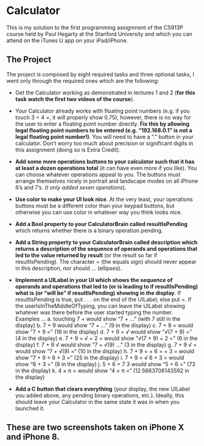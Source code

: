 # Calculator
This is my solution to the first programming assignment of the CS913P course held by Paul Hegarty at the Stanford University and which you can attend on the iTunes U app on your iPad/iPhone.

## The Project
The project is composed by eight required tasks and three optional tasks, I went only through the required ones which are the following:

- Get the Calculator working as demonstrated in lectures 1 and 2 (**for this task watch the first two videos of the course**).

- Your Calculator already works with floating point numbers (e.g. if you touch 3 ÷ 4 =, it will properly show 0.75), however, there is no way for the user to enter a floating point number directly. **Fix this by allowing legal floating point numbers to be entered (e.g. “192.168.0.1” is not a legal floating point number!)**. You will need to have a “.” button in your calculator. Don’t worry too much about precision or significant digits in this assignment (doing so is Extra Credit).

- **Add some more operations buttons to your calculator such that it has at least a dozen operations total** (it can have even more if you like). You can choose whatever operations appeal to you. The buttons must arrange themselves nicely in portrait and landscape modes on all iPhone 6’s and 7’s. (_I only added seven operations_).

- **Use color to make your UI look nice**. At the very least, your operations buttons must be a different color than your keypad buttons, but otherwise you can use color in whatever way you think looks nice.

- **Add a Bool property to your CalculatorBrain called resultIsPending** which returns whether there is a binary operation pending.

- **Add a String property to your CalculatorBrain called description which returns a description of the sequence of operands and operations that led to the value returned by result** (or the result so far if resultIsPending). The character = (the equals sign) should never appear in this description, nor should ... (ellipses).

- **Implement a UILabel in your UI which shows the sequence of operands and operations that led to (or is leading to if resultIsPending) what is (or “will be” if resultIsPending) showing in the display**. If resultIsPending is true, put . . . on the end of the UILabel, else put =. If the userIsInTheMiddleOfTyping, you can leave the UILabel showing whatever was there before the user started typing the number. Examples ...
  a. touching 7 + would show “7 + ...” (with 7 still in the display)
  b. 7 + 9 would show “7 + ...” (9 in the display)
  c. 7 + 9 = would show “7 + 9 =” (16 in the display)
  d. 7 + 9 = √ would show “√(7 + 9) =” (4 in the display)
  e. 7 + 9 = √ + 2 = would show “√(7 + 9) + 2 =” (6 in the display)
  f. 7 + 9 √ would show “7 + √(9) ...” (3 in the display)
  g. 7 + 9 √ = would show “7 + √(9) =“ (10 in the display)
  h. 7 + 9 = + 6 = + 3 = would show “7 + 9 + 6 + 3 =” (25 in the display)
  i. 7 + 9 = √ 6 + 3 = would show “6 + 3 =” (9 in the display)
  j. 5 + 6 = 7 3 would show “5 + 6 =” (73 in the display)
  k. 4 × π = would show “4 × π =“ (12.5663706143592 in the display)

- **Add a C button that clears everything** (your display, the new UILabel you added above, any pending binary operations, etc.). Ideally, this should leave your Calculator in the same state it was in when you launched it.

## These are two screenshots taken on iPhone X and iPhone 8.

